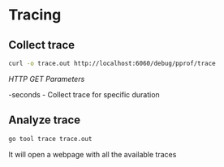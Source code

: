 # Tracing

## Collect trace

```bash
curl -o trace.out http://localhost:6060/debug/pprof/trace
```

*HTTP GET Parameters*

-seconds - Collect trace for specific duration


## Analyze trace

```bash
go tool trace trace.out
```

It will open a webpage with all the available traces

